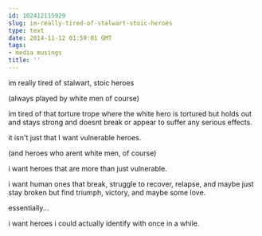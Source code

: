 ```yaml
---
id: 102412115929
slug: im-really-tired-of-stalwart-stoic-heroes
type: text
date: 2014-11-12 01:59:01 GMT
tags:
- media musings
title: ''
---
```

im really tired of stalwart, stoic heroes

(always played by white men of course)

im tired of that torture trope where the white hero is tortured but holds out and stays strong and doesnt break or appear to suffer any serious effects. 

it isn&#x27;t just that I want vulnerable heroes. 

(and heroes who arent white men, of course)

i want heroes that are more than just vulnerable. 

i want human ones that break, struggle to recover, relapse, and maybe just stay broken but find triumph, victory, and maybe some love. 

essentially...

i want heroes i could actually identify with once in a while. 